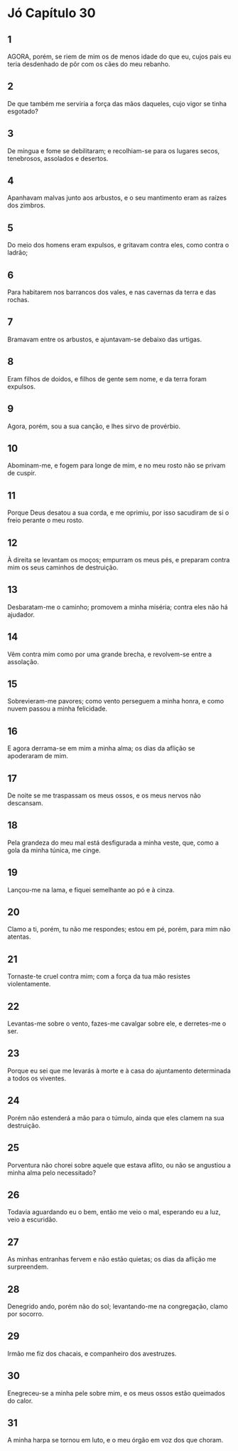# Jó Capítulo 30

## 1
AGORA, porém, se riem de mim os de menos idade do que eu, cujos pais eu teria desdenhado de pôr com os cães do meu rebanho.

## 2
De que também me serviria a força das mãos daqueles, cujo vigor se tinha esgotado?

## 3
De míngua e fome se debilitaram; e recolhiam-se para os lugares secos, tenebrosos, assolados e desertos.

## 4
Apanhavam malvas junto aos arbustos, e o seu mantimento eram as raízes dos zimbros.

## 5
Do meio dos homens eram expulsos, e gritavam contra eles, como contra o ladrão;

## 6
Para habitarem nos barrancos dos vales, e nas cavernas da terra e das rochas.

## 7
Bramavam entre os arbustos, e ajuntavam-se debaixo das urtigas.

## 8
Eram filhos de doidos, e filhos de gente sem nome, e da terra foram expulsos.

## 9
Agora, porém, sou a sua canção, e lhes sirvo de provérbio.

## 10
Abominam-me, e fogem para longe de mim, e no meu rosto não se privam de cuspir.

## 11
Porque Deus desatou a sua corda, e me oprimiu, por isso sacudiram de si o freio perante o meu rosto.

## 12
À direita se levantam os moços; empurram os meus pés, e preparam contra mim os seus caminhos de destruição.

## 13
Desbaratam-me o caminho; promovem a minha miséria; contra eles não há ajudador.

## 14
Vêm contra mim como por uma grande brecha, e revolvem-se entre a assolação.

## 15
Sobrevieram-me pavores; como vento perseguem a minha honra, e como nuvem passou a minha felicidade.

## 16
E agora derrama-se em mim a minha alma; os dias da aflição se apoderaram de mim.

## 17
De noite se me traspassam os meus ossos, e os meus nervos não descansam.

## 18
Pela grandeza do meu mal está desfigurada a minha veste, que, como a gola da minha túnica, me cinge.

## 19
Lançou-me na lama, e fiquei semelhante ao pó e à cinza.

## 20
Clamo a ti, porém, tu não me respondes; estou em pé, porém, para mim não atentas.

## 21
Tornaste-te cruel contra mim; com a força da tua mão resistes violentamente.

## 22
Levantas-me sobre o vento, fazes-me cavalgar sobre ele, e derretes-me o ser.

## 23
Porque eu sei que me levarás à morte e à casa do ajuntamento determinada a todos os viventes.

## 24
Porém não estenderá a mão para o túmulo, ainda que eles clamem na sua destruição.

## 25
Porventura não chorei sobre aquele que estava aflito, ou não se angustiou a minha alma pelo necessitado?

## 26
Todavia aguardando eu o bem, então me veio o mal, esperando eu a luz, veio a escuridão.

## 27
As minhas entranhas fervem e não estão quietas; os dias da aflição me surpreendem.

## 28
Denegrido ando, porém não do sol; levantando-me na congregação, clamo por socorro.

## 29
Irmão me fiz dos chacais, e companheiro dos avestruzes.

## 30
Enegreceu-se a minha pele sobre mim, e os meus ossos estão queimados do calor.

## 31
A minha harpa se tornou em luto, e o meu órgão em voz dos que choram.

